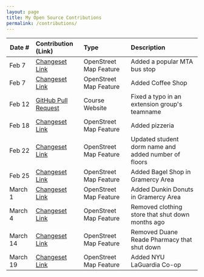 ```yaml
---
layout: page
title: My Open Source Contributions
permalink: /contributions/
---
```


<!--
Type of the contribution should be "Wikipedia edit", "OpenStreet Map feature", "Documentation", "Course website", "Blog",
"Browse Add-on", etc.

The description should include a brief summary of what you did.

Replace the first row with your own contribution. 

-->





| Date #       | Contribution (Link)  | Type  | Description |
|---|:---|:---|:---|
| Feb 7   | [Changeset Link](https://www.openstreetmap.org/changeset/80709335#map=19/40.73551/-73.92142)    | OpenStreet Map Feature    |   Added a popular MTA bus stop    |
|Feb 7| [Changeset Link](https://www.openstreetmap.org/changeset/80709728)    |  OpenStreet Map Feature   | Added Coffee Shop      |
|Feb 12| [GitHub Pull Request](https://github.com/joannakl/ossd_s20/pull/13)    |  Course Website   | Fixed a typo in an extension group's teamname    |
|Feb 18|[Changeset Link](https://www.openstreetmap.org/changeset/81181716)| OpenStreet Map Feature| Added pizzeria|
|Feb 22|[Changeset Link](https://www.openstreetmap.org/changeset/81358750)| OpenStreet Map Feature| Updated student dorm name and added number of floors|
|Feb 25|[Changeset Link](https://www.openstreetmap.org/changeset/81465078)| OpenStreet Map Feature| Added Bagel Shop in Gramercy Area|
|March 1|[Changeset Link](https://www.openstreetmap.org/changeset/81656575)| OpenStreet Map Feature| Added Dunkin Donuts in Gramercy Area|
|March 4|[Changeset Link](https://www.openstreetmap.org/changeset/81783364)| OpenStreet Map Feature| Removed clothing store that shut down months ago |
|March 14|[Changeset Link](https://www.openstreetmap.org/changeset/82200230)| OpenStreet Map Feature| Removed Duane Reade Pharmacy that shut down |
|March 19|[Changeset Link](https://www.openstreetmap.org/changeset/82404767)| OpenStreet Map Feature| Added NYU LaGuardia Co-op|

